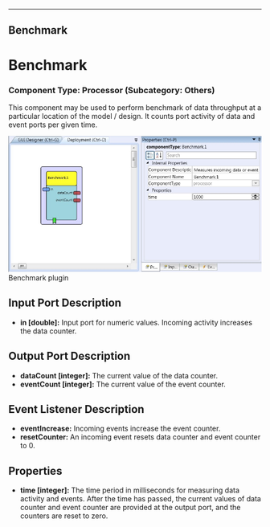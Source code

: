  
---
Benchmark
---

# Benchmark

### Component Type: Processor (Subcategory: Others)

This component may be used to perform benchmark of data throughput at a particular location of the model / design. It counts port activity of data and event ports per given time.

![Screenshot: Benchmark plugin](img/Benchmark.jpg "Screenshot: Benchmark plugin")  
Benchmark plugin

## Input Port Description

*   **in \[double\]:** Input port for numeric values. Incoming activity increases the data counter.

## Output Port Description

*   **dataCount \[integer\]:** The current value of the data counter.
*   **eventCount \[integer\]:** The current value of the event counter.

## Event Listener Description

*   **eventIncrease:** Incoming events increase the event counter.
*   **resetCounter:** An incoming event resets data counter and event counter to 0.

## Properties

*   **time \[integer\]:** The time period in milliseconds for measuring data activity and events. After the time has passed, the current values of data counter and event counter are provided at the output port, and the counters are reset to zero.